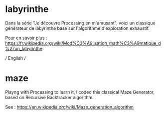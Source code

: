 # labyrinthe

Dans la série "Je découvre Processing en m'amusant", voici un classique générateur de labyrinthe basé sur l'algorithme d'exploration exhaustif.

Pour en savoir plus : https://fr.wikipedia.org/wiki/Mod%C3%A9lisation_math%C3%A9matique_d%27un_labyrinthe



/ English /
# maze

Playng with Processing to learn it, I coded this classical Maze Generator, based on Recursive Backtracker algorithm.

See : https://en.wikipedia.org/wiki/Maze_generation_algorithm
